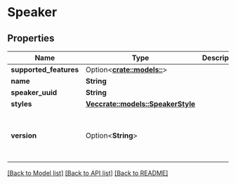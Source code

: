 # Speaker

## Properties

Name | Type | Description | Notes
------------ | ------------- | ------------- | -------------
**supported_features** | Option<[**crate::models::**](__________.md)> |  | [optional]
**name** | **String** |  | 
**speaker_uuid** | **String** |  | 
**styles** | [**Vec<crate::models::SpeakerStyle>**](SpeakerStyle.md) |  | 
**version** | Option<**String**> |  | [optional][default to スピーカーのバージョン]

[[Back to Model list]](../generated/README.md#documentation-for-models) [[Back to API list]](../generated/README.md#documentation-for-api-endpoints) [[Back to README]](../generated/README.md)


